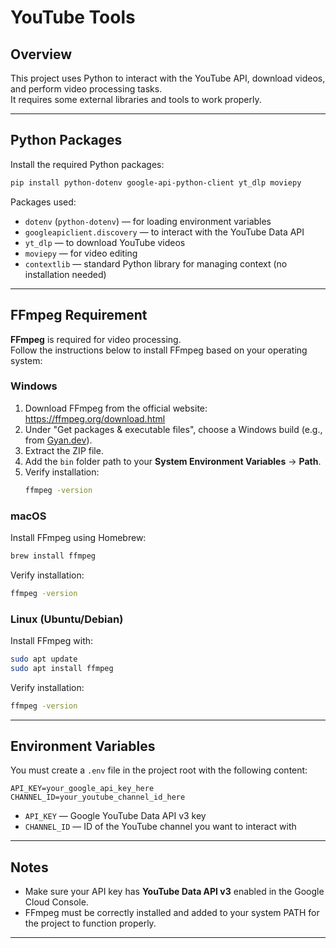 # YouTube Tools

## Overview
This project uses Python to interact with the YouTube API, download videos, and perform video processing tasks.  
It requires some external libraries and tools to work properly.

---

## Python Packages

Install the required Python packages:

```bash
pip install python-dotenv google-api-python-client yt_dlp moviepy
```

Packages used:
- `dotenv` (`python-dotenv`) — for loading environment variables
- `googleapiclient.discovery` — to interact with the YouTube Data API
- `yt_dlp` — to download YouTube videos
- `moviepy` — for video editing
- `contextlib` — standard Python library for managing context (no installation needed)

---

## FFmpeg Requirement

**FFmpeg** is required for video processing.  
Follow the instructions below to install FFmpeg based on your operating system:

### Windows
1. Download FFmpeg from the official website: https://ffmpeg.org/download.html
2. Under "Get packages & executable files", choose a Windows build (e.g., from [Gyan.dev](https://www.gyan.dev/ffmpeg/builds/)).
3. Extract the ZIP file.
4. Add the `bin` folder path to your **System Environment Variables** → **Path**.
5. Verify installation:
   ```bash
   ffmpeg -version
   ```

### macOS
Install FFmpeg using Homebrew:
```bash
brew install ffmpeg
```
Verify installation:
```bash
ffmpeg -version
```

### Linux (Ubuntu/Debian)
Install FFmpeg with:
```bash
sudo apt update
sudo apt install ffmpeg
```
Verify installation:
```bash
ffmpeg -version
```

---

## Environment Variables

You must create a `.env` file in the project root with the following content:

```
API_KEY=your_google_api_key_here
CHANNEL_ID=your_youtube_channel_id_here
```

- `API_KEY` — Google YouTube Data API v3 key
- `CHANNEL_ID` — ID of the YouTube channel you want to interact with

---

## Notes
- Make sure your API key has **YouTube Data API v3** enabled in the Google Cloud Console.
- FFmpeg must be correctly installed and added to your system PATH for the project to function properly.

---
